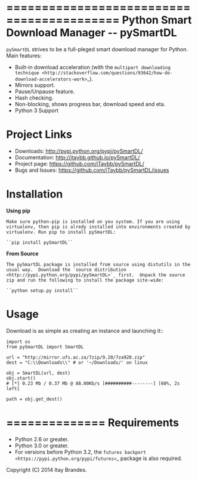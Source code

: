 ==========================================
Python Smart Download Manager -- pySmartDL
==========================================

``pySmartDL`` strives to be a full-pleged smart download manager for Python. Main features:

* Built-in download acceleration (with the `multipart downloading technique <http://stackoverflow.com/questions/93642/how-do-download-accelerators-work>`_).
* Mirrors support.
* Pause/Unpause feature.
* Hash checking.
* Non-blocking, shows progress bar, download speed and eta.
* Python 3 Support

Project Links
=============

 * Downloads: http://pypi.python.org/pypi/pySmartDL/
 * Documentation: http://itaybb.github.io/pySmartDL/
 * Project page: https://github.com/iTaybb/pySmartDL/
 * Bugs and Issues: https://github.com/iTaybb/pySmartDL/issues
 
Installation
============

**Using pip**

    Make sure python-pip is installed on you system. If you are using virtualenv, then pip is alredy installed into environments created by virtualenv. Run pip to install pySmartDL:

    ``pip install pySmartDL``

**From Source**

    The pySmartDL package is installed from source using distutils in the usual way.  Download the `source distribution <http://pypi.python.org/pypi/pySmartDL>`_ first.  Unpack the source zip and run the following to install the package site-wide:

    ``python setup.py install``
 
Usage
=====

Download is as simple as creating an instance and launching it::

	import os
	from pySmartDL import SmartDL

	url = "http://mirror.ufs.ac.za/7zip/9.20/7za920.zip"
	dest = "C:\\Downloads\\" # or '~/Downloads/' on linux

	obj = SmartDL(url, dest)
	obj.start()
	# [*] 0.23 Mb / 0.37 Mb @ 88.00Kb/s [##########--------] [60%, 2s left]

	path = obj.get_dest()

==============
Requirements
==============

 * Python 2.6 or greater.
 * Python 3.0 or greater.
 * For versions before Python 3.2, the `futures backport  <https://pypi.python.org/pypi/futures>`_ package is also required.

Copyright (C) 2014 Itay Brandes.